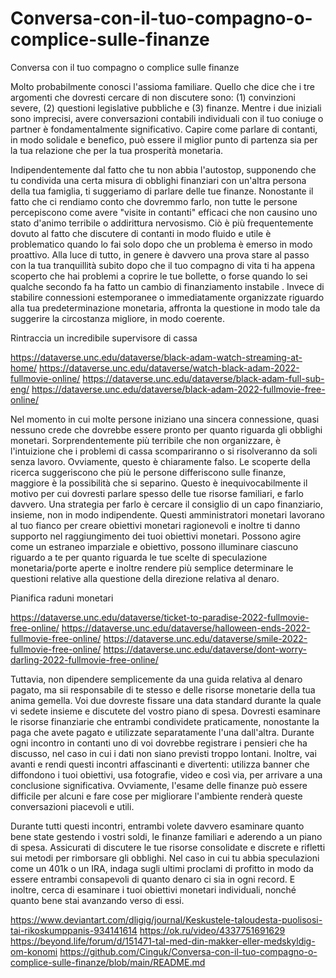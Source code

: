 # Conversa-con-il-tuo-compagno-o-complice-sulle-finanze
Conversa con il tuo compagno o complice sulle finanze

Molto probabilmente conosci l'assioma familiare. Quello che dice che i tre argomenti che dovresti cercare di non discutere sono: (1) convinzioni severe, (2) questioni legislative pubbliche e (3) finanze. Mentre i due iniziali sono imprecisi, avere conversazioni contabili individuali con il tuo coniuge o partner è fondamentalmente significativo. Capire come parlare di contanti, in modo solidale e benefico, può essere il miglior punto di partenza sia per la tua relazione che per la tua prosperità monetaria.

Indipendentemente dal fatto che tu non abbia l'autostop, supponendo che tu condivida una certa misura di obblighi finanziari con un'altra persona della tua famiglia, ti suggeriamo di parlare delle tue finanze. Nonostante il fatto che ci rendiamo conto che dovremmo farlo, non tutte le persone percepiscono come avere "visite in contanti" efficaci che non causino uno stato d'animo terribile o addirittura nervosismo. Ciò è più frequentemente dovuto al fatto che discutere di contanti in modo fluido e utile è problematico quando lo fai solo dopo che un problema è emerso in modo proattivo. Alla luce di tutto, in genere è davvero una prova stare al passo con la tua tranquillità subito dopo che il tuo compagno di vita ti ha appena scoperto che hai problemi a coprire le tue bollette, o forse quando lo sei qualche secondo fa ha fatto un cambio di finanziamento instabile . Invece di stabilire connessioni estemporanee o immediatamente organizzate riguardo alla tua predeterminazione monetaria, affronta la questione in modo tale da suggerire la circostanza migliore, in modo coerente.

Rintraccia un incredibile supervisore di cassa

https://dataverse.unc.edu/dataverse/black-adam-watch-streaming-at-home/
https://dataverse.unc.edu/dataverse/watch-black-adam-2022-fullmovie-online/
https://dataverse.unc.edu/dataverse/black-adam-full-sub-eng/
https://dataverse.unc.edu/dataverse/black-adam-2022-fullmovie-free-online/


Nel momento in cui molte persone iniziano una sincera connessione, quasi nessuno crede che dovrebbe essere pronto per quanto riguarda gli obblighi monetari. Sorprendentemente più terribile che non organizzare, è l'intuizione che i problemi di cassa scompariranno o si risolveranno da soli senza lavoro. Ovviamente, questo è chiaramente falso. Le scoperte della ricerca suggeriscono che più le persone differiscono sulle finanze, maggiore è la possibilità che si separino. Questo è inequivocabilmente il motivo per cui dovresti parlare spesso delle tue risorse familiari, e farlo davvero. Una strategia per farlo è cercare il consiglio di un capo finanziario, insieme, non in modo indipendente. Questi amministratori monetari lavorano al tuo fianco per creare obiettivi monetari ragionevoli e inoltre ti danno supporto nel raggiungimento dei tuoi obiettivi monetari. Possono agire come un estraneo imparziale e obiettivo, possono illuminare ciascuno riguardo a te per quanto riguarda le tue scelte di speculazione monetaria/porte aperte e inoltre rendere più semplice determinare le questioni relative alla questione della direzione relativa al denaro.

Pianifica raduni monetari

https://dataverse.unc.edu/dataverse/ticket-to-paradise-2022-fullmovie-free-online/
https://dataverse.unc.edu/dataverse/halloween-ends-2022-fullmovie-free-online/
https://dataverse.unc.edu/dataverse/smile-2022-fullmovie-free-online/
https://dataverse.unc.edu/dataverse/dont-worry-darling-2022-fullmovie-free-online/

Tuttavia, non dipendere semplicemente da una guida relativa al denaro pagato, ma sii responsabile di te stesso e delle risorse monetarie della tua anima gemella. Voi due dovreste fissare una data standard durante la quale vi sedete insieme e discutete del vostro piano di spesa. Dovresti esaminare le risorse finanziarie che entrambi condividete praticamente, nonostante la paga che avete pagato e utilizzate separatamente l'una dall'altra. Durante ogni incontro in contanti uno di voi dovrebbe registrare i pensieri che ha discusso, nel caso in cui i dati non siano previsti troppo lontani. Inoltre, vai avanti e rendi questi incontri affascinanti e divertenti: utilizza banner che diffondono i tuoi obiettivi, usa fotografie, video e così via, per arrivare a una conclusione significativa. Ovviamente, l'esame delle finanze può essere difficile per alcuni e fare cose per migliorare l'ambiente renderà queste conversazioni piacevoli e utili.

Durante tutti questi incontri, entrambi volete davvero esaminare quanto bene state gestendo i vostri soldi, le finanze familiari e aderendo a un piano di spesa. Assicurati di discutere le tue risorse consolidate e discrete e rifletti sui metodi per rimborsare gli obblighi. Nel caso in cui tu abbia speculazioni come un 401k o un IRA, indaga sugli ultimi proclami di profitto in modo da essere entrambi consapevoli di quanto denaro ci sia in ogni record. E inoltre, cerca di esaminare i tuoi obiettivi monetari individuali, nonché quanto bene stai avanzando verso di essi.

https://www.deviantart.com/dligig/journal/Keskustele-taloudesta-puolisosi-tai-rikoskumppanis-934141614
https://ok.ru/video/4337751691629
https://beyond.life/forum/d/151471-tal-med-din-makker-eller-medskyldig-om-konomi
https://github.com/Cinguk/Conversa-con-il-tuo-compagno-o-complice-sulle-finanze/blob/main/README.md
